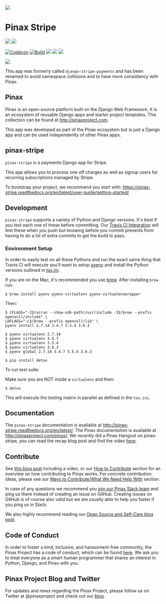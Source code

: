![](http://pinaxproject.com/pinax-design/patches/pinax-stripe.svg)

# Pinax Stripe

[![](https://img.shields.io/pypi/v/pinax-stripe.svg)](https://pypi.python.org/pypi/pinax-stripe/)
[![](https://img.shields.io/badge/license-MIT-blue.svg)](https://pypi.python.org/pypi/pinax-stripe/)

[![Codecov](https://img.shields.io/codecov/c/github/pinax/pinax-stripe.svg)](https://codecov.io/gh/pinax/pinax-stripe)
[![Build](https://github.com/pinax/pinax-images/actions/workflows/ci.yaml/badge.svg)](https://github.com/pinax/pinax-stripe/actions)
![](https://img.shields.io/github/contributors/pinax/pinax-stripe.svg)
![](https://img.shields.io/github/issues-pr/pinax/pinax-stripe.svg)
![](https://img.shields.io/github/issues-pr-closed/pinax/pinax-stripe.svg)

[![](http://slack.pinaxproject.com/badge.svg)](http://slack.pinaxproject.com/)

This app was formerly called `django-stripe-payments` and has been renamed to
avoid namespace collisions and to have more consistency with Pinax.

## Pinax

Pinax is an open-source platform built on the Django Web Framework. It is an ecosystem of reusable Django apps and starter project templates.
This collection can be found at http://pinaxproject.com.

This app was developed as part of the Pinax ecosystem but is just a Django app and can be used independently of other Pinax apps.


## pinax-stripe

`pinax-stripe` is a payments Django app for Stripe.

This app allows you to process one off charges as well as signup users for
recurring subscriptions managed by Stripe.

To bootstrap your project, we recommend you start with:
https://pinax-stripe.readthedocs.org/en/latest/user-guide/getting-started/

## Development

`pinax-stripe` supports a variety of Python and Django versions. It's best if you test each one of these before committing. Our [Travis CI Integration](https://travis-ci.org/pinax/pinax-stripe) will test these when you push but knowing before you commit prevents from having to do a lot of extra commits to get the build to pass.

### Environment Setup

In order to easily test on all these Pythons and run the exact same thing that Travis CI will execute you'll want to setup [pyenv](https://github.com/yyuu/pyenv) and install the Python versions outlined in [tox.ini](tox.ini).

If you are on the Mac, it's recommended you use [brew](http://brew.sh/). After installing `brew` run:

```
$ brew install pyenv pyenv-virtualenv pyenv-virtualenvwrapper
```

Then:

```
$ CFLAGS="-I$(xcrun --show-sdk-path)/usr/include -I$(brew --prefix openssl)/include" \
LDFLAGS="-L$(brew --prefix openssl)/lib" \
pyenv install 2.7.14 3.4.7 3.5.4 3.6.3

$ pyenv virtualenv 2.7.14
$ pyenv virtualenv 3.4.7
$ pyenv virtualenv 3.5.4
$ pyenv virtualenv 3.6.3
$ pyenv global 2.7.14 3.4.7 3.5.4 3.6.3

$ pip install detox
```

To run test suite:

Make sure you are NOT inside a `virtualenv` and then:

```
$ detox
```

This will execute the testing matrix in parallel as defined in the `tox.ini`.


## Documentation

The `pinax-stripe` documentation is available at http://pinax-stripe.readthedocs.org/en/latest/.
The Pinax documentation is available at http://pinaxproject.com/pinax/.
We recently did a Pinax Hangout on pinax-stripe, you can read the recap blog post and find the video [here](http://blog.pinaxproject.com/2016/01/27/recap-january-pinax-hangout/).


## Contribute

See [this blog post](http://blog.pinaxproject.com/2016/02/26/recap-february-pinax-hangout/) including a video, or our [How to Contribute](http://pinaxproject.com/pinax/how_to_contribute/) section for an overview on how contributing to Pinax works. For concrete contribution ideas, please see our [Ways to Contribute/What We Need Help With](http://pinaxproject.com/pinax/ways_to_contribute/) section.

In case of any questions we recommend you [join our Pinax Slack team](http://slack.pinaxproject.com) and ping us there instead of creating an issue on GitHub. Creating issues on GitHub is of course also valid but we are usually able to help you faster if you ping us in Slack.

We also highly recommend reading our [Open Source and Self-Care blog post](http://blog.pinaxproject.com/2016/01/19/open-source-and-self-care/).


## Code of Conduct

In order to foster a kind, inclusive, and harassment-free community, the Pinax Project has a code of conduct, which can be found [here](http://pinaxproject.com/pinax/code_of_conduct/). We ask you to treat everyone as a smart human programmer that shares an interest in Python, Django, and Pinax with you.


## Pinax Project Blog and Twitter

For updates and news regarding the Pinax Project, please follow us on Twitter at @pinaxproject and check out our [blog]( http://blog.pinaxproject.com).
